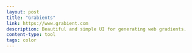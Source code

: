 ```yaml
---
layout: post
title: "Grabients"
link: https://www.grabient.com
description: Beautiful and simple UI for generating web gradients.
content-type: tool
tags: color
---
```

